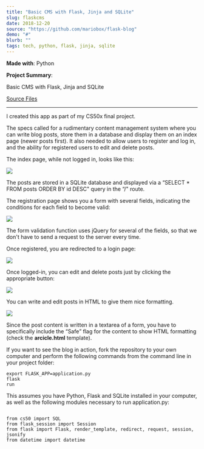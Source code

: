 ```yaml
---
title: "Basic CMS with Flask, Jinja and SQLite"
slug: flaskcms	
date: 2018-12-20
source: "https://github.com/mariobox/flask-blog"
demo: "#"
blurb: ""
tags: tech, python, flask, jinja, sqlite
---
```


**Made with**: <i class="icon-python"></i>Python

**Project Summary**: 

Basic CMS with Flask, Jinja and SQLite

[Source Files](https://github.com/mariobox/flask-blog) <hr class="art" />

I created this app as part of my CS50x final project.

The specs called for a rudimentary content management system where you can write blog posts, store them in a database and display them on an index page (newer posts first). It also needed to allow users to register and log in, and the ability for registered users to edit and delete posts.

The index page, while not logged in, looks like this:

<img src="https://66.media.tumblr.com/9ce7d2dcc65e959f4be0a04bff726487/tumblr_pk1w9gZUii1qz7ur9o1_1280.png" />

The posts are stored in a SQLite database and displayed via a &#8220;SELECT * FROM posts ORDER BY id DESC" query in the &#8220;/&quot; route.

The registration page shows you a form with several fields, indicating the conditions for each field to become valid:

<img src="https://66.media.tumblr.com/595c2e9aa77b0f48a17c62928c3e9e96/tumblr_pk1w9gZUii1qz7ur9o3_1280.png" />

The form validation function uses jQuery for several of the fields, so that we don't have to send a request to the server every time.

Once registered, you are redirected to a login page:

<img src="https://66.media.tumblr.com/7c05ef2cdddffad133837b7b459bc25f/tumblr_pk1w9gZUii1qz7ur9o4_1280.png" />

Once logged-in, you can edit and delete posts just by clicking the appropriate button:

<img src="https://66.media.tumblr.com/3777d1162b93a25054649abe47c096fd/tumblr_pk1w9gZUii1qz7ur9o5_1280.png" />

You can write and edit posts in HTML to give them nice formatting. 

<img src="https://66.media.tumblr.com/0f699d3ea6891905e58ea336541953d2/tumblr_pk1w9gZUii1qz7ur9o2_1280.png" />

Since the post content is written in a textarea of a form, you have to specifically include the <q>Safe</q> flag for the content to show HTML formatting (check the **arcicle.html** template).

If you want to see the blog in action, fork the repository to your own computer and perform the following commands from the command line in your project folder:

<code>export FLASK_APP=application.py</code><br />
<code>flask run</code>

This assumes you have Python, Flask and SQLite installed in your computer, as well as the following modules necessary to run application.py:

<code>
from cs50 import SQL</code><br />
<code>from flask_session import Session</code><br />
<code>from flask import Flask, render_template, redirect, request, session, jsonify</code><br />
<code>from datetime import datetime</code>

